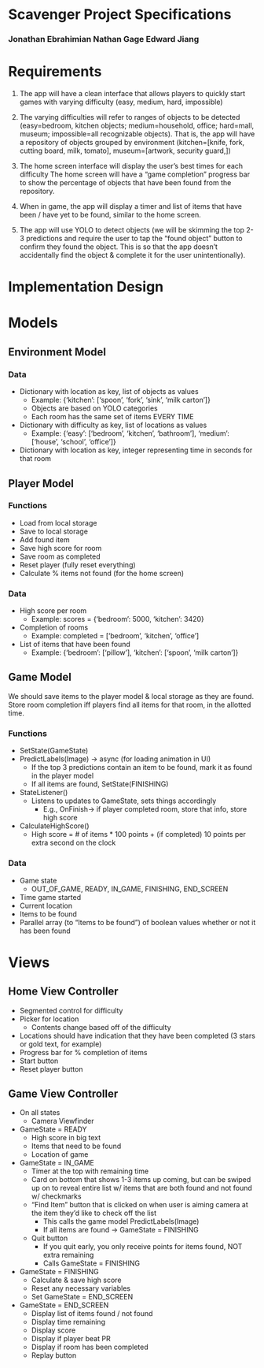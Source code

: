 # Scavenger Project Specifications

### Jonathan Ebrahimian Nathan Gage Edward Jiang

# Requirements

1. The app will have a clean interface that allows players to quickly start games with varying difficulty (easy, medium, hard, impossible)

2. The varying difficulties will refer to ranges of objects to be detected (easy=bedroom, kitchen objects; medium=household, office; hard=mall, museum; impossible=all recognizable objects). That is, the app will have a repository of objects grouped by environment (kitchen=[knife, fork, cutting board, milk, tomato], museum=[artwork, security guard,])

3. The home screen interface will display the user’s best times for each difficulty The home screen will have a “game completion” progress bar to show the percentage of objects that have been found from the repository.
 
4. When in game, the app will display a timer and list of items that have been / have yet to be found, similar to the home screen.

5. The app will use YOLO to detect objects (we will be skimming the top 2-3 predictions and require the user to tap the “found object” button to confirm they found the object. This is so that the app doesn’t accidentally find the object & complete it for the user unintentionally).

# Implementation Design

# Models

## Environment Model 


### Data



* Dictionary with location as key, list of objects as values
    * Example: {‘kitchen’: [‘spoon’, ‘fork’, ‘sink’, ‘milk carton’]}
    * Objects are based on YOLO categories
    * Each room has the same set of items EVERY TIME
* Dictionary with difficulty as key, list of locations as values
    * Example: {‘easy’: [‘bedroom’, ‘kitchen’, ‘bathroom’], ‘medium’: [‘house’, ‘school’, ‘office’]}
* Dictionary with location as key, integer representing time in seconds for that room


## Player Model

### Functions

* Load from local storage
* Save to local storage
* Add found item
* Save high score for room
* Save room as completed
* Reset player (fully reset everything)
* Calculate % items not found (for the home screen)


### Data

* High score per room
    * Example: scores = {‘bedroom’: 5000, ‘kitchen’: 3420}
* Completion of rooms
    * Example: completed = [‘bedroom’, ‘kitchen’, ‘office’]
* List of items that have been found
    * Example: {‘bedroom’: [‘pillow’], ‘kitchen’: [‘spoon’, ‘milk carton’]}


## Game Model

We should save items to the player model & local storage as they are found. Store room completion iff players find all items for that room, in the allotted time.


### Functions

* SetState(GameState)
* PredictLabels(Image) -> async (for loading animation in UI)
    * If the top 3 predictions contain an item to be found, mark it as found in the player model
    * If all items are found, SetState(FINISHING)
* StateListener()
    * Listens to updates to GameState, sets things accordingly
        * E.g., OnFinish-> if player completed room, store that info, store high score
* CalculateHighScore()
    * High score = # of items * 100 points + (if completed) 10 points per extra second on the clock


### Data


* Game state
    * OUT_OF_GAME, READY, IN_GAME, FINISHING, END_SCREEN
* Time game started
* Current location
* Items to be found
* Parallel array (to “Items to be found”) of boolean values whether or not it has been found


# Views 

## Home View Controller



* Segmented control for difficulty
* Picker for location
    * Contents change based off of the difficulty
* Locations should have indication that they have been completed (3 stars or gold text, for example)
* Progress bar for % completion of items
* Start button
* Reset player button


## Game View Controller



* On all states
    * Camera Viewfinder
* GameState = READY
    * High score in big text
    * Items that need to be found
    * Location of game
* GameState = IN_GAME
    * Timer at the top with remaining time
    * Card on bottom that shows 1-3 items up coming, but can be swiped up on to reveal entire list w/ items that are both found and not found w/ checkmarks
    * “Find Item” button that is clicked on when user is aiming camera at the item they’d like to check off the list
        * This calls the game model PredictLabels(Image)
        * If all items are found -> GameState = FINISHING
    * Quit button
        * If you quit early, you only receive points for items found, NOT extra remaining 
        * Calls GameState = FINISHING
* GameState = FINISHING
    * Calculate & save high score
    * Reset any necessary variables
    * Set GameState = END_SCREEN
* GameState = END_SCREEN
    * Display list of items found / not found
    * Display time remaining
    * Display score
    * Display if player beat PR
    * Display if room has been completed 
    * Replay button
